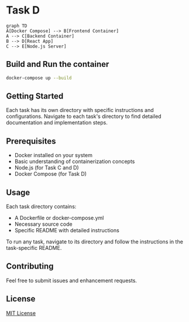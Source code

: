 # Task D

```mermaid
graph TD
A[Docker Compose] --> B[Frontend Container]
A --> C[Backend Container]
B --> D[React App]
C --> E[Node.js Server]
```

## Build and Run the container

```bash
docker-compose up --build
```

## Getting Started

Each task has its own directory with specific instructions and configurations. Navigate to each task's directory to find detailed documentation and implementation steps.

## Prerequisites

- Docker installed on your system
- Basic understanding of containerization concepts
- Node.js (for Task C and D)
- Docker Compose (for Task D)

## Usage

Each task directory contains:

- A Dockerfile or docker-compose.yml
- Necessary source code
- Specific README with detailed instructions

To run any task, navigate to its directory and follow the instructions in the task-specific README.

## Contributing

Feel free to submit issues and enhancement requests.

## License

[MIT License](LICENSE)

